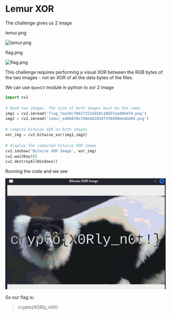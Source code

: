 # Lemur XOR
The challenge gives us 2 image 

lemur.png

![lemur.png]('https://cryptohack.org/static/challenges/lemur_ed66878c338e662d3473f0d98eedbd0d.png')

flag.png

![flag.png]('https://cryptohack.org/static/challenges/flag_7ae18c704272532658c10b5faad06d74.png')


This challenge requires performing a visual XOR between the RGB bytes of the two images - not an XOR of all the data bytes of the files.

We can use `OpenCV` module in python to xor 2 image

```py
import cv2

# Read two images. The size of both images must be the same.
img1 = cv2.imread('flag_7ae18c704272532658c10b5faad06d74.png')
img2 = cv2.imread('lemur_ed66878c338e662d3473f0d98eedbd0d.png')

# compute bitwise XOR on both images
xor_img = cv2.bitwise_xor(img1,img2)

# display the computed bitwise XOR image
cv2.imshow('Bitwise XOR Image', xor_img)
cv2.waitKey(0)
cv2.destroyAllWindows()
```

Running the code and we see

![screenshot](./Screenshot%202023-05-30%20201221.png)

So our flag is:

>crypto{XORly_n0t!}


